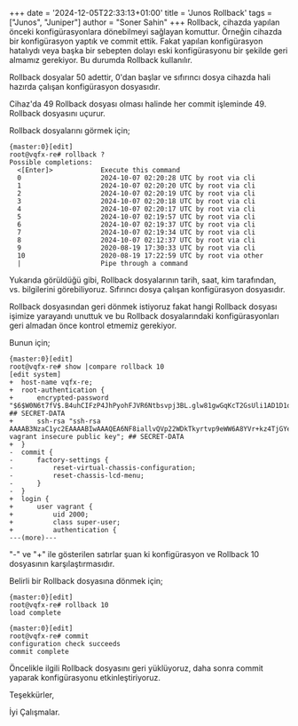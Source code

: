 +++
date = '2024-12-05T22:33:13+01:00'
title = 'Junos Rollback'
tags = ["Junos", "Juniper"]
author = "Soner Sahin"
+++
Rollback, cihazda yapılan önceki konfigürasyonlara dönebilmeyi sağlayan komuttur. Örneğin cihazda bir konfigürasyon yaptık ve commit ettik. Fakat yapılan konfigürasyon hatalıydı veya başka bir sebepten dolayı eski konfigürasyonu bir şekilde geri almamız gerekiyor. Bu durumda Rollback kullanılır.

Rollback dosyalar 50 adettir, 0'dan başlar ve sıfırıncı dosya cihazda hali hazırda çalışan konfigürasyon dosyasıdır. 

Cihaz'da 49 Rollback dosyası olması halinde her commit işleminde 49. Rollback dosyasını uçurur.

Rollback dosyalarını görmek için;
```
{master:0}[edit]
root@vqfx-re# rollback ?             
Possible completions:
  <[Enter]>            Execute this command
  0                    2024-10-07 02:20:28 UTC by root via cli 
  1                    2024-10-07 02:20:20 UTC by root via cli 
  2                    2024-10-07 02:20:19 UTC by root via cli 
  3                    2024-10-07 02:20:18 UTC by root via cli 
  4                    2024-10-07 02:20:17 UTC by root via cli 
  5                    2024-10-07 02:19:57 UTC by root via cli 
  6                    2024-10-07 02:19:37 UTC by root via cli 
  7                    2024-10-07 02:19:34 UTC by root via cli 
  8                    2024-10-07 02:12:37 UTC by root via cli 
  9                    2020-08-19 17:30:33 UTC by root via cli 
  10                   2020-08-19 17:22:59 UTC by root via other 
  |                    Pipe through a command
```

Yukarıda görüldüğü gibi, Rollback dosyalarının tarih, saat, kim tarafından, vs. bilgilerini görebiliyoruz. Sıfırıncı dosya çalışan konfigürasyon dosyasıdır.

Rollback dosyasından geri dönmek istiyoruz fakat hangi Rollback dosyası işimize yarayandı unuttuk ve bu Rollback dosyalarındaki konfigürasyonları geri almadan önce kontrol etmemiz gerekiyor. 

Bunun için;

```
{master:0}[edit]
root@vqfx-re# show |compare rollback 10    
[edit system]
+  host-name vqfx-re;
+  root-authentication {
+      encrypted-password "$6$W0N6t7fV$.B4uhCIFzP4JhPyohFJVR6Ntbsvpj3BL.glw81gwGqKcT2GsUli1AD1D1oWa6hn0sSWZpi/Y1E9GAU9f3kCqV/"; ## SECRET-DATA
+      ssh-rsa "ssh-rsa AAAAB3NzaC1yc2EAAAABIwAAAQEA6NF8iallvQVp22WDkTkyrtvp9eWW6A8YVr+kz4TjGYe7gHzIw+niNltGEFHzD8+v1I2YJ6oXevct1YeS0o9HZyN1Q9qgCgzUFtdOKLv6IedplqoPkcmF0aYet2PkEDo3MlTBckFXPITAMzF8dJSIFo9D8HfdOV0IAdx4O7PtixWKn5y2hMNG0zQPyUecp4pzC6kivAIhyfHilFR61RGL+GPXQ2MWZWFYbAGjyiYJnAmCP3NOTd0jMZEnDkbUvxhMmBYSdETk1rRgm+R4LOzFUGaHqHDLKLX+FIPKcF96hrucXzcWyLbIbEgE98OHlnVYCzRdK8jlqm8tehUc9c9WhQ== vagrant insecure public key"; ## SECRET-DATA
+  }
-  commit {
-      factory-settings {
-          reset-virtual-chassis-configuration;
-          reset-chassis-lcd-menu;
-      }
-  }
+  login {
+      user vagrant {
+          uid 2000;
+          class super-user;
+          authentication {
---(more)---
```

"-" ve "+" ile gösterilen satırlar şuan ki konfigürasyon ve Rollback 10 dosyasının karşılaştırmasıdır.

Belirli bir Rollback dosyasına dönmek için;

```
{master:0}[edit]
root@vqfx-re# rollback 10 
load complete

{master:0}[edit]
root@vqfx-re# commit 
configuration check succeeds
commit complete
```

Öncelikle ilgili Rollback dosyasını geri yüklüyoruz, daha sonra commit yaparak konfigürasyonu etkinleştiriyoruz.

Teşekkürler,

İyi Çalışmalar.